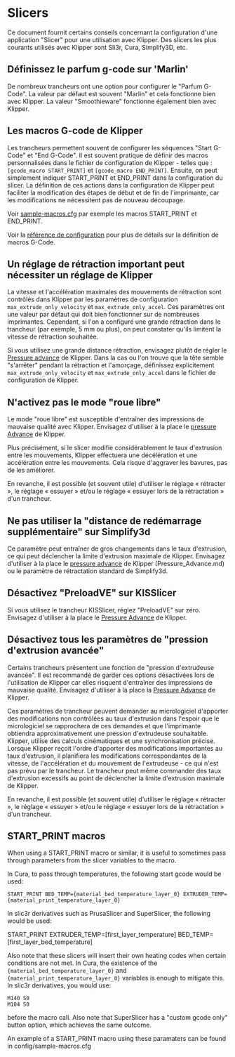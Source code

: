 # Slicers

Ce document fournit certains conseils concernant la configuration d'une application "Slicer" pour une utilisation avec Klipper. Des slicers les plus courants utilisés avec Klipper sont Sli3r, Cura, Simplify3D, etc.

## Définissez le parfum g-code sur 'Marlin'

De nombreux trancheurs ont une option pour configurer le "Parfum G-Code". La valeur par défaut est souvent "Marlin" et cela fonctionne bien avec Klipper. La valeur "Smoothieware" fonctionne également bien avec Klipper.

## Les macros G-code de Klipper

Les trancheurs permettent souvent de configurer les séquences "Start G-Code" et "End G-Code". Il est souvent pratique de définir des macros personnalisées dans le fichier de configuration de Klipper - telles que : `[gcode_macro START_PRINT]` et `[gcode_macro END_PRINT]`. Ensuite, on peut simplement indiquer START_PRINT et END_PRINT dans la configuration du slicer. La définition de ces actions dans la configuration de Klipper peut faciliter la modification des étapes de début et de fin de l'imprimante, car les modifications ne nécessitent pas de nouveau découpage.

Voir [sample-macros.cfg](../config/sample-macros.cfg) par exemple les macros START_PRINT et END_PRINT.

Voir la [référence de configuration](Config_Reference.md#gcode_macro) pour plus de détails sur la définition de macros G-Code.

## Un réglage de rétraction important peut nécessiter un réglage de Klipper

La vitesse et l'accélération maximales des mouvements de rétraction sont contrôlés dans Klipper par les paramètres de configuration `max_extrude_only_velocity` et `max_extrude_only_accel`. Ces paramètres ont une valeur par défaut qui doit bien fonctionner sur de nombreuses imprimantes. Cependant, si l'on a configuré une grande rétraction dans le trancheur (par exemple, 5 mm ou plus), on peut constater qu'ils limitent la vitesse de rétraction souhaitée.

Si vous utilisez une grande distance rétraction, envisagez plutôt de régler le [Pressure advance](Pressure_Advance.md) de Klipper. Dans la cas ou l'on trouve que la tête semble "s'arrêter" pendant la rétraction et l'amorçage, définissez explicitement `max_extrude_only_velocity` et `max_extrude_only_accel` dans le fichier de configuration de Klipper.

## N'activez pas le mode "roue libre"

Le mode "roue libre" est susceptible d'entraîner des impressions de mauvaise qualité avec Klipper. Envisagez d'utiliser à la place le [pressure Advance](Pressure_Advance.md) de Klipper.

Plus précisément, si le slicer modifie considérablement le taux d'extrusion entre les mouvements, Klipper effectuera une décélération et une accélération entre les mouvements. Cela risque d'aggraver les bavures, pas de les améliorer.

En revanche, il est possible (et souvent utile) d'utiliser le réglage « rétracter », le réglage « essuyer » et/ou le réglage « essuyer lors de la rétractation » d'un trancheur.

## Ne pas utiliser la "distance de redémarrage supplémentaire" sur Simplify3d

Ce paramètre peut entraîner de gros changements dans le taux d'extrusion, ce qui peut déclencher la limite d'extrusion maximale de Klipper. Envisagez d'utiliser à la place le [pressure advance](Pressure_Advance.md) de Klipper (Pressure_Advance.md) ou le paramètre de rétractation standard de Simplify3d.

## Désactivez "PreloadVE" sur KISSlicer

Si vous utilisez le trancheur KISSlicer, réglez "PreloadVE" sur zéro. Envisagez d'utiliser à la place le [Pressure Advance](Pressure_Advance.md) de Klipper.

## Désactivez tous les paramètres de "pression d'extrusion avancée"

Certains trancheurs présentent une fonction de "pression d'extrudeuse avancée". Il est recommandé de garder ces options désactivées lors de l'utilisation de Klipper car elles risquent d'entraîner des impressions de mauvaise qualité. Envisagez d'utiliser à la place la [Pressure Advance](Pressure_Advance.md) de Klipper.

Ces paramètres de trancheur peuvent demander au micrologiciel d'apporter des modifications non contrôlées au taux d'extrusion dans l'espoir que le micrologiciel se rapprochera de ces demandes et que l'imprimante obtiendra approximativement une pression d'extrudeuse souhaitable. Klipper, utilise des calculs cinématiques et une synchronisation précise. Lorsque Klipper reçoit l'ordre d'apporter des modifications importantes au taux d'extrusion, il planifiera les modifications correspondantes de la vitesse, de l'accélération et du mouvement de l'extrudeuse - ce qui n'est pas prévu par le trancheur. Le trancheur peut même commander des taux d'extrusion excessifs au point de déclencher la limite d'extrusion maximale de Klipper.

En revanche, il est possible (et souvent utile) d'utiliser le réglage « rétracter », le réglage « essuyer » et/ou le réglage « essuyer lors de la rétractation » d'un trancheur.

## START_PRINT macros

When using a START_PRINT macro or similar, it is useful to sometimes pass through parameters from the slicer variables to the macro.

In Cura, to pass through temperatures, the following start gcode would be used:

```
START_PRINT BED_TEMP={material_bed_temperature_layer_0} EXTRUDER_TEMP={material_print_temperature_layer_0}
```

In slic3r derivatives such as PrusaSlicer and SuperSlicer, the following would be used:

START_PRINT EXTRUDER_TEMP=[first_layer_temperature] BED_TEMP=[first_layer_bed_temperature]

Also note that these slicers will insert their own heating codes when certain conditions are not met. In Cura, the existence of the `{material_bed_temperature_layer_0}` and `{material_print_temperature_layer_0}` variables is enough to mitigate this. In slic3r derivatives, you would use:

```
M140 S0
M104 S0
```

before the macro call. Also note that SuperSlicer has a "custom gcode only" button option, which achieves the same outcome.

An example of a START_PRINT macro using these paramaters can be found in config/sample-macros.cfg
